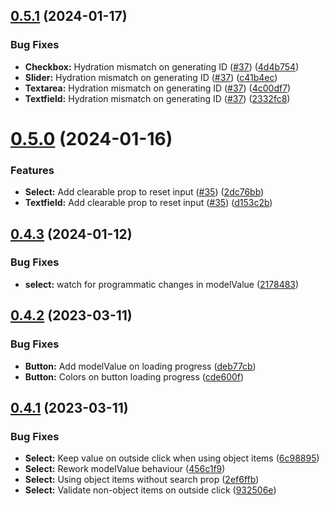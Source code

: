## [0.5.1](https://github.com/fantasyflip/nuxtwind/compare/v0.5.0...v0.5.1) (2024-01-17)


### Bug Fixes

* **Checkbox:** Hydration mismatch on generating ID ([#37](https://github.com/fantasyflip/nuxtwind/issues/37)) ([4d4b754](https://github.com/fantasyflip/nuxtwind/commit/4d4b754a481eea23d3235a80f00edbba76f0af3c))
* **Slider:** Hydration mismatch on generating ID ([#37](https://github.com/fantasyflip/nuxtwind/issues/37)) ([c41b4ec](https://github.com/fantasyflip/nuxtwind/commit/c41b4ecdf1f8e60d1f60708d279716e2d7259b88))
* **Textarea:** Hydration mismatch on generating ID ([#37](https://github.com/fantasyflip/nuxtwind/issues/37)) ([4c00df7](https://github.com/fantasyflip/nuxtwind/commit/4c00df771a73ee63627ca56882f747f21e23cd9f))
* **Textfield:** Hydration mismatch on generating ID ([#37](https://github.com/fantasyflip/nuxtwind/issues/37)) ([2332fc8](https://github.com/fantasyflip/nuxtwind/commit/2332fc88bb8432cdfeede899d659733cdc99b491))



# [0.5.0](https://github.com/fantasyflip/nuxtwind/compare/v0.4.3...v0.5.0) (2024-01-16)


### Features

* **Select:** Add clearable prop to reset input ([#35](https://github.com/fantasyflip/nuxtwind/issues/35)) ([2dc76bb](https://github.com/fantasyflip/nuxtwind/commit/2dc76bb1190066cb5338efc1d4e541c7d5f9ff16))
* **Textfield:** Add clearable prop to reset input ([#35](https://github.com/fantasyflip/nuxtwind/issues/35)) ([d153c2b](https://github.com/fantasyflip/nuxtwind/commit/d153c2ba06a2c03faab31a7b4ef6e04c55445828))



## [0.4.3](https://github.com/fantasyflip/nuxtwind/compare/v0.4.2...v0.4.3) (2024-01-12)


### Bug Fixes

* **select:** watch for programmatic changes in modelValue ([2178483](https://github.com/fantasyflip/nuxtwind/commit/2178483920717dde7d5d3e82841d09d96f963cda))



## [0.4.2](https://github.com/fantasyflip/nuxtwind/compare/v0.4.1...v0.4.2) (2023-03-11)


### Bug Fixes

* **Button:** Add modelValue on loading progress ([deb77cb](https://github.com/fantasyflip/nuxtwind/commit/deb77cb4d4eba19ee80bdd187c9bd6671f6f0448))
* **Button:** Colors on button loading progress ([cde600f](https://github.com/fantasyflip/nuxtwind/commit/cde600fb6624ca48fbd1e82779a270f11438b3b5))



## [0.4.1](https://github.com/fantasyflip/nuxtwind/compare/v0.4.0...v0.4.1) (2023-03-11)


### Bug Fixes

* **Select:** Keep value on outside click when using object items ([6c98895](https://github.com/fantasyflip/nuxtwind/commit/6c988952daf49944aaf51f69a3d5f3a5c843d1b6))
* **Select:** Rework modelValue behaviour ([456c1f9](https://github.com/fantasyflip/nuxtwind/commit/456c1f9e5ab09d121ad4d9843701006e333d6efc))
* **Select:** Using object items without search prop ([2ef6ffb](https://github.com/fantasyflip/nuxtwind/commit/2ef6ffb786bde2c6e30fd6827f7113b8e956b7f8))
* **Select:** Validate non-object items on outside click ([932506e](https://github.com/fantasyflip/nuxtwind/commit/932506eda6922a2087cc9d74ba719643e8aa8048))



